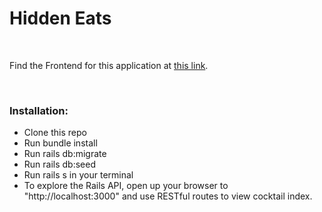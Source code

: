 <h1>Hidden Eats</h1>
</br>
<p>Find the Frontend for this application at <a href="https://github.com/jck13mad/HiddenEats-Frontend">this link</a>.</p>
</br>
<h3>Installation:</h3>

<ul>
  <li>Clone this repo</li>

  <li>Run bundle install</li>
  
  <li>Run rails db:migrate</li>
  
  <li>Run rails db:seed</li>

  <li>Run rails s in your terminal</li>

  <li>To explore the Rails API, open up your browser to "http://localhost:3000" and use RESTful routes to view cocktail index.</li>
 </ul>
